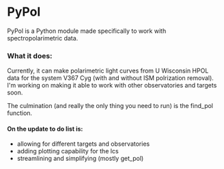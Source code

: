 # PyPol

PyPol is a Python module made specifically to work with spectropolarimetric data. 


### What it does:

Currently, it can make polarimetric light curves from U Wisconsin HPOL data for the system V367 Cyg (with and without ISM polrization removal). I'm working on making it able to work with other observatories and targets soon.

The culmination (and really the only thing you need to run) is the find_pol function.

#### On the update to do list is:

- allowing for different targets and observatories
- adding plotting capability for the lcs
- streamlining and simplifying (mostly get_pol)